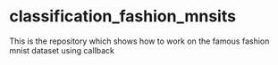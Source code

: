 # classification_fashion_mnsits 

This is the repository which shows how to work on the famous fashion mnist dataset using callback
